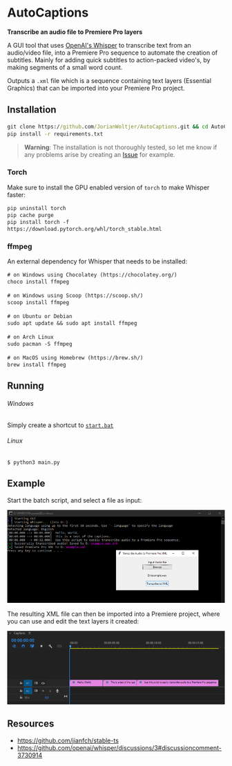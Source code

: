 # AutoCaptions

**Transcribe an audio file to Premiere Pro layers**

A GUI tool that uses [OpenAI's Whisper](https://github.com/openai/whisper) to transcribe text from an audio/video file, into a Premiere Pro sequence to automate the creation of subtitles. Mainly for adding quick subtitles to action-packed video's, by making segments of a small word count. 

Outputs a `.xml` file which is a sequence containing text layers (Essential Graphics) that can be imported into your Premiere Pro project. 

## Installation

```cmd
git clone https://github.com/JorianWoltjer/AutoCaptions.git && cd AutoCaptions
pip install -r requirements.txt
```

> **Warning**: The installation is not thoroughly tested, so let me know if any problems arise by creating an [Issue](https://github.com/JorianWoltjer/AutoCaptions/issues) for example. 

### Torch

Make sure to install the GPU enabled version of `torch` to make Whisper faster:

```shell
pip uninstall torch
pip cache purge
pip install torch -f https://download.pytorch.org/whl/torch_stable.html
```

### ffmpeg

An external dependency for Whisper that needs to be installed:

```shell
# on Windows using Chocolatey (https://chocolatey.org/)
choco install ffmpeg

# on Windows using Scoop (https://scoop.sh/)
scoop install ffmpeg

# on Ubuntu or Debian
sudo apt update && sudo apt install ffmpeg

# on Arch Linux
sudo pacman -S ffmpeg

# on MacOS using Homebrew (https://brew.sh/)
brew install ffmpeg
```

## Running

###### Windows

Simply create a shortcut to [`start.bat`](start.bat)

###### Linux

```shell
$ python3 main.py
```

## Example

Start the batch script, and select a file as input:

![A terminal showing Whisper output and some progress updates, with the simple GUI on Windows](img/terminal_example.png)

The resulting XML file can then be imported into a Premiere project, where you can use and edit the text layers it created:

![A screenshot of the Premiere Pro timeline showing 3 text layers with the transcribed text](img/premiere_example.png)

## Resources

* https://github.com/jianfch/stable-ts
* https://github.com/openai/whisper/discussions/3#discussioncomment-3730914
